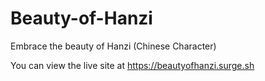 # Beauty-of-Hanzi
Embrace the beauty of Hanzi (Chinese Character)

You can view the live site at https://beautyofhanzi.surge.sh

